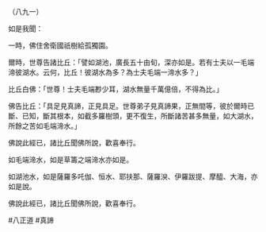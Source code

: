 （八九一）

如是我聞：

一時，佛住舍衛國祇樹給孤獨園。

爾時，世尊告諸比丘：「譬如湖池，廣長五十由旬，深亦如是。若有士夫以一毛端渧彼湖水。云何，比丘！彼湖水為多？為士夫毛端一渧水多？」

比丘白佛：「世尊！士夫毛端尠少耳，湖水無量千萬億倍，不得為比。」

佛告比丘：「具足見真諦，正見具足。世尊弟子見真諦果，正無間等，彼於爾時已斷、已知，斷其根本，如截多羅樹頭，更不復生，所斷諸苦甚多無量，如大湖水，所餘之苦如毛端渧水。」

佛說此經已，諸比丘聞佛所說，歡喜奉行。

如毛端渧水，如是草籌之端渧水亦如是。

如湖池水，如是薩羅多吒伽、恒水、耶扶那、薩羅㳛、伊羅跋提、摩醯、大海，亦如是說。

佛說此經已，諸比丘聞佛所說，歡喜奉行。



#八正道
#真諦
